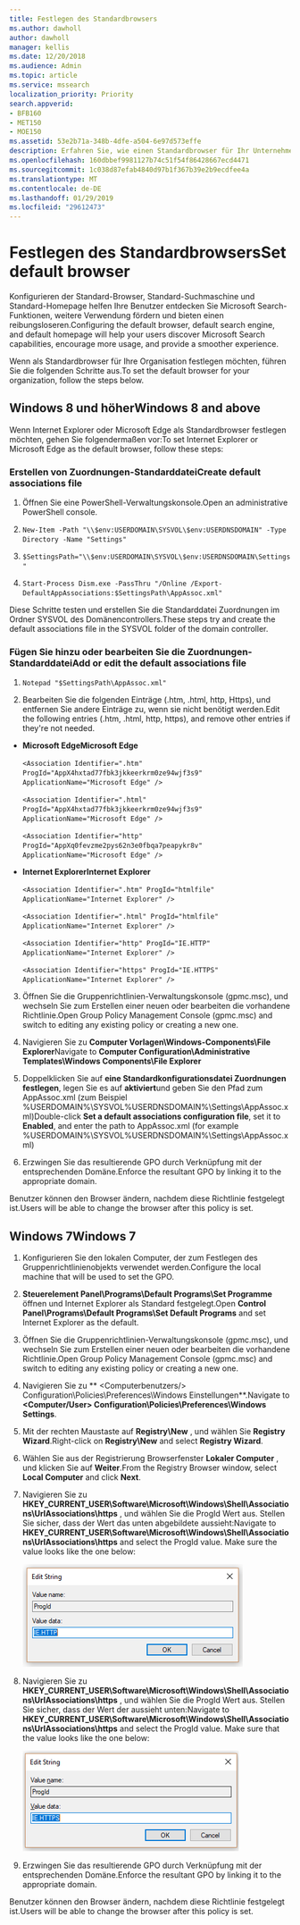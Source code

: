 ```yaml
---
title: Festlegen des Standardbrowsers
ms.author: dawholl
author: dawholl
manager: kellis
ms.date: 12/20/2018
ms.audience: Admin
ms.topic: article
ms.service: mssearch
localization_priority: Priority
search.appverid:
- BFB160
- MET150
- MOE150
ms.assetid: 53e2b71a-348b-4dfe-a504-6e97d573effe
description: Erfahren Sie, wie einen Standardbrowser für Ihr Unternehmen mit Microsoft Search konfigurieren.
ms.openlocfilehash: 160dbbef9981127b74c51f54f86428667ecd4471
ms.sourcegitcommit: 1c038d87efab4840d97b1f367b39e2b9ecdfee4a
ms.translationtype: MT
ms.contentlocale: de-DE
ms.lasthandoff: 01/29/2019
ms.locfileid: "29612473"
---
```

# <a name="set-default-browser"></a><span data-ttu-id="d472c-103">Festlegen des Standardbrowsers</span><span class="sxs-lookup"><span data-stu-id="d472c-103">Set default browser</span></span>

<span data-ttu-id="d472c-104">Konfigurieren der Standard-Browser, Standard-Suchmaschine und Standard-Homepage helfen Ihre Benutzer entdecken Sie Microsoft Search-Funktionen, weitere Verwendung fördern und bieten einen reibungsloseren.</span><span class="sxs-lookup"><span data-stu-id="d472c-104">Configuring the default browser, default search engine, and default homepage will help your users discover Microsoft Search capabilities, encourage more usage, and provide a smoother experience.</span></span>
  
<span data-ttu-id="d472c-105">Wenn als Standardbrowser für Ihre Organisation festlegen möchten, führen Sie die folgenden Schritte aus.</span><span class="sxs-lookup"><span data-stu-id="d472c-105">To set the default browser for your organization, follow the steps below.</span></span>
  
## <a name="windows-8-and-above"></a><span data-ttu-id="d472c-106">Windows 8 und höher</span><span class="sxs-lookup"><span data-stu-id="d472c-106">Windows 8 and above</span></span>

<span data-ttu-id="d472c-107">Wenn Internet Explorer oder Microsoft Edge als Standardbrowser festlegen möchten, gehen Sie folgendermaßen vor:</span><span class="sxs-lookup"><span data-stu-id="d472c-107">To set Internet Explorer or Microsoft Edge as the default browser, follow these steps:</span></span>
  
### <a name="create-default-associations-file"></a><span data-ttu-id="d472c-108">Erstellen von Zuordnungen-Standarddatei</span><span class="sxs-lookup"><span data-stu-id="d472c-108">Create default associations file</span></span>

1. <span data-ttu-id="d472c-109">Öffnen Sie eine PowerShell-Verwaltungskonsole.</span><span class="sxs-lookup"><span data-stu-id="d472c-109">Open an administrative PowerShell console.</span></span>
    
2.  `New-Item -Path "\\$env:USERDOMAIN\SYSVOL\$env:USERDNSDOMAIN" -Type Directory -Name "Settings"`
    
3.  `$SettingsPath="\\$env:USERDOMAIN\SYSVOL\$env:USERDNSDOMAIN\Settings"`
    
4.  `Start-Process Dism.exe -PassThru "/Online /Export-DefaultAppAssociations:$SettingsPath\AppAssoc.xml"`
    
<span data-ttu-id="d472c-110">Diese Schritte testen und erstellen Sie die Standarddatei Zuordnungen im Ordner SYSVOL des Domänencontrollers.</span><span class="sxs-lookup"><span data-stu-id="d472c-110">These steps try and create the default associations file in the SYSVOL folder of the domain controller.</span></span>
  
### <a name="add-or-edit-the-default-associations-file"></a><span data-ttu-id="d472c-111">Fügen Sie hinzu oder bearbeiten Sie die Zuordnungen-Standarddatei</span><span class="sxs-lookup"><span data-stu-id="d472c-111">Add or edit the default associations file</span></span>

1. `Notepad "$SettingsPath\AppAssoc.xml"`
    
2. <span data-ttu-id="d472c-112">Bearbeiten Sie die folgenden Einträge (.htm, .html, http, Https), und entfernen Sie andere Einträge zu, wenn sie nicht benötigt werden.</span><span class="sxs-lookup"><span data-stu-id="d472c-112">Edit the following entries (.htm, .html, http, https), and remove other entries if they're not needed.</span></span>
    
  - <span data-ttu-id="d472c-113">**Microsoft Edge**</span><span class="sxs-lookup"><span data-stu-id="d472c-113">**Microsoft Edge**</span></span>
    
     `<Association Identifier=".htm" ProgId="AppX4hxtad77fbk3jkkeerkrm0ze94wjf3s9" ApplicationName="Microsoft Edge" />`
  
     `<Association Identifier=".html" ProgId="AppX4hxtad77fbk3jkkeerkrm0ze94wjf3s9" ApplicationName="Microsoft Edge" />`
  
     `<Association Identifier="http" ProgId="AppXq0fevzme2pys62n3e0fbqa7peapykr8v" ApplicationName="Microsoft Edge" />`
    
  - <span data-ttu-id="d472c-114">**Internet Explorer**</span><span class="sxs-lookup"><span data-stu-id="d472c-114">**Internet Explorer**</span></span>
    
     `<Association Identifier=".htm" ProgId="htmlfile" ApplicationName="Internet Explorer" />`
  
     `<Association Identifier=".html" ProgId="htmlfile" ApplicationName="Internet Explorer" />`
  
     `<Association Identifier="http" ProgId="IE.HTTP" ApplicationName="Internet Explorer" />`
  
     `<Association Identifier="https" ProgId="IE.HTTPS" ApplicationName="Internet Explorer" />`
    
3. <span data-ttu-id="d472c-115">Öffnen Sie die Gruppenrichtlinien-Verwaltungskonsole (gpmc.msc), und wechseln Sie zum Erstellen einer neuen oder bearbeiten die vorhandene Richtlinie.</span><span class="sxs-lookup"><span data-stu-id="d472c-115">Open Group Policy Management Console (gpmc.msc) and switch to editing any existing policy or creating a new one.</span></span>
    
1. <span data-ttu-id="d472c-116">Navigieren Sie zu **Computer Vorlagen\Windows-Components\File Explorer**</span><span class="sxs-lookup"><span data-stu-id="d472c-116">Navigate to **Computer Configuration\Administrative Templates\Windows Components\File Explorer**</span></span>
    
2. <span data-ttu-id="d472c-117">Doppelklicken Sie auf **eine Standardkonfigurationsdatei Zuordnungen festlegen**, legen Sie es auf **aktiviert**und geben Sie den Pfad zum AppAssoc.xml (zum Beispiel %USERDOMAIN%\SYSVOL\%USERDNSDOMAIN%\Settings\AppAssoc.xml)</span><span class="sxs-lookup"><span data-stu-id="d472c-117">Double-click **Set a default associations configuration file**, set it to **Enabled**, and enter the path to AppAssoc.xml (for example %USERDOMAIN%\SYSVOL\%USERDNSDOMAIN%\Settings\AppAssoc.xml)</span></span>
    
4. <span data-ttu-id="d472c-118">Erzwingen Sie das resultierende GPO durch Verknüpfung mit der entsprechenden Domäne.</span><span class="sxs-lookup"><span data-stu-id="d472c-118">Enforce the resultant GPO by linking it to the appropriate domain.</span></span>
    
<span data-ttu-id="d472c-119">Benutzer können den Browser ändern, nachdem diese Richtlinie festgelegt ist.</span><span class="sxs-lookup"><span data-stu-id="d472c-119">Users will be able to change the browser after this policy is set.</span></span>
  
## <a name="windows-7"></a><span data-ttu-id="d472c-120">Windows 7</span><span class="sxs-lookup"><span data-stu-id="d472c-120">Windows 7</span></span>

1. <span data-ttu-id="d472c-121">Konfigurieren Sie den lokalen Computer, der zum Festlegen des Gruppenrichtlinienobjekts verwendet werden.</span><span class="sxs-lookup"><span data-stu-id="d472c-121">Configure the local machine that will be used to set the GPO.</span></span>
    
1. <span data-ttu-id="d472c-122">**Steuerelement Panel\Programs\Default Programs\Set Programme** öffnen und Internet Explorer als Standard festgelegt.</span><span class="sxs-lookup"><span data-stu-id="d472c-122">Open **Control Panel\Programs\Default Programs\Set Default Programs** and set Internet Explorer as the default.</span></span> 
    
2. <span data-ttu-id="d472c-123">Öffnen Sie die Gruppenrichtlinien-Verwaltungskonsole (gpmc.msc), und wechseln Sie zum Erstellen einer neuen oder bearbeiten die vorhandene Richtlinie.</span><span class="sxs-lookup"><span data-stu-id="d472c-123">Open Group Policy Management Console (gpmc.msc) and switch to editing any existing policy or creating a new one.</span></span>
    
1. <span data-ttu-id="d472c-124">Navigieren Sie zu \*\* \<Computerbenutzers/\> Configuration\Policies\Preferences\Windows Einstellungen\*\*.</span><span class="sxs-lookup"><span data-stu-id="d472c-124">Navigate to **\<Computer/User\> Configuration\Policies\Preferences\Windows Settings**.</span></span>
    
2. <span data-ttu-id="d472c-125">Mit der rechten Maustaste auf **Registry\New** , und wählen Sie **Registry Wizard**.</span><span class="sxs-lookup"><span data-stu-id="d472c-125">Right-click on **Registry\New** and select **Registry Wizard**.</span></span>
    
3. <span data-ttu-id="d472c-126">Wählen Sie aus der Registrierung Browserfenster **Lokaler Computer** , und klicken Sie auf **Weiter**.</span><span class="sxs-lookup"><span data-stu-id="d472c-126">From the Registry Browser window, select **Local Computer** and click **Next**.</span></span>
    
4. <span data-ttu-id="d472c-p101">Navigieren Sie zu **HKEY_CURRENT_USER\Software\Microsoft\Windows\Shell\Associations\UrlAssociations\https** , und wählen Sie die ProgId Wert aus. Stellen Sie sicher, dass der Wert das unten abgebildete aussieht:</span><span class="sxs-lookup"><span data-stu-id="d472c-p101">Navigate to **HKEY_CURRENT_USER\Software\Microsoft\Windows\Shell\Associations\UrlAssociations\https** and select the ProgId value. Make sure the value looks like the one below:</span></span> 
    
    ![ProgID Select-Wert in Zeichenfolge bearbeiten](media/f6173dcc-b898-4967-8c40-4b0fe411a92b.png)
  
5. <span data-ttu-id="d472c-p102">Navigieren Sie zu **HKEY_CURRENT_USER\Software\Microsoft\Windows\Shell\Associations\UrlAssociations\https** , und wählen Sie die ProgId Wert aus. Stellen Sie sicher, dass der Wert der aussieht unten:</span><span class="sxs-lookup"><span data-stu-id="d472c-p102">Navigate to **HKEY_CURRENT_USER\Software\Microsoft\Windows\Shell\Associations\UrlAssociations\https** and select the ProgId value. Make sure that the value looks like the one below:</span></span> 
    
    ![Wählen Sie ProgId für HTTPS in Zeichenfolge bearbeiten](media/3519e13b-4fe7-4d15-946c-82fd50fc49bb.png)
  
3. <span data-ttu-id="d472c-133">Erzwingen Sie das resultierende GPO durch Verknüpfung mit der entsprechenden Domäne.</span><span class="sxs-lookup"><span data-stu-id="d472c-133">Enforce the resultant GPO by linking it to the appropriate domain.</span></span>
    
<span data-ttu-id="d472c-134">Benutzer können den Browser ändern, nachdem diese Richtlinie festgelegt ist.</span><span class="sxs-lookup"><span data-stu-id="d472c-134">Users will be able to change the browser after this policy is set.</span></span>